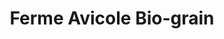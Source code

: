 ---
title: "Ferme Avicole Bio-grain"
url: /saint-jean-sur-richelieu/ferme-avicole-bio-grain/
shop: Hofladen
---